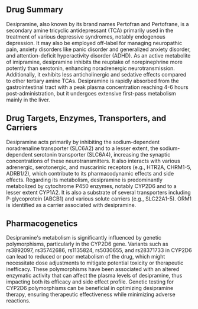 ## Drug Summary
Desipramine, also known by its brand names Pertofran and Pertofrane, is a secondary amine tricyclic antidepressant (TCA) primarily used in the treatment of various depressive syndromes, notably endogenous depression. It may also be employed off-label for managing neuropathic pain, anxiety disorders like panic disorder and generalized anxiety disorder, and attention-deficit hyperactivity disorder (ADHD). As an active metabolite of imipramine, desipramine inhibits the reuptake of norepinephrine more potently than serotonin, enhancing noradrenergic neurotransmission. Additionally, it exhibits less anticholinergic and sedative effects compared to other tertiary amine TCAs. Desipramine is rapidly absorbed from the gastrointestinal tract with a peak plasma concentration reaching 4-6 hours post-administration, but it undergoes extensive first-pass metabolism mainly in the liver.

## Drug Targets, Enzymes, Transporters, and Carriers
Desipramine acts primarily by inhibiting the sodium-dependent noradrenaline transporter (SLC6A2) and to a lesser extent, the sodium-dependent serotonin transporter (SLC6A4), increasing the synaptic concentrations of these neurotransmitters. It also interacts with various adrenergic, serotonergic, and muscarinic receptors (e.g., HTR2A, CHRM1-5, ADRB1/2), which contribute to its pharmacodynamic effects and side effects. Regarding its metabolism, desipramine is predominantly metabolized by cytochrome P450 enzymes, notably CYP2D6 and to a lesser extent CYP1A2. It is also a substrate of several transporters including P-glycoprotein (ABCB1) and various solute carriers (e.g., SLC22A1-5). ORM1 is identified as a carrier associated with desipramine.

## Pharmacogenetics
Desipramine's metabolism is significantly influenced by genetic polymorphisms, particularly in the CYP2D6 gene. Variants such as rs3892097, rs35742686, rs1135824, rs5030655, and rs28371733 in CYP2D6 can lead to reduced or poor metabolism of the drug, which might necessitate dose adjustments to mitigate potential toxicity or therapeutic inefficacy. These polymorphisms have been associated with an altered enzymatic activity that can affect the plasma levels of desipramine, thus impacting both its efficacy and side effect profile. Genetic testing for CYP2D6 polymorphisms can be beneficial in optimizing desipramine therapy, ensuring therapeutic effectiveness while minimizing adverse reactions.